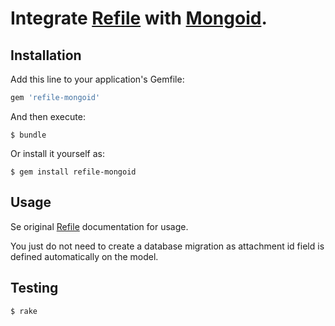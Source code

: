 # Integrate [Refile](https://github.com/refile/refile) with [Mongoid](https://github.com/mongoid/mongoid).

## Installation

Add this line to your application's Gemfile:

```ruby
gem 'refile-mongoid'
```

And then execute:

    $ bundle

Or install it yourself as:

    $ gem install refile-mongoid


## Usage

Se original [Refile](https://github.com/refile/refile) documentation for usage.

You just do not need to create a database migration as attachment id field is defined automatically on the model.

## Testing

    $ rake


